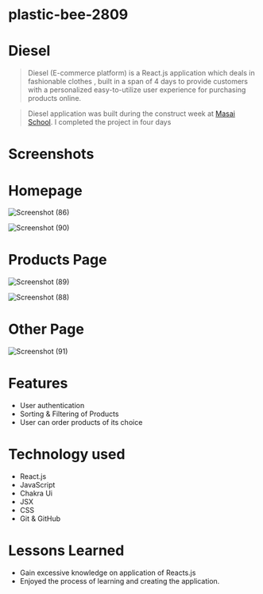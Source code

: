 # plastic-bee-2809

# Diesel

> Diesel (E-commerce platform) is a React.js application which deals in fashionable clothes , built in a span of 4 days  to provide customers with a personalized easy-to-utilize user experience for purchasing products online. 


> Diesel application was built during the construct week at [Masai School](https://masaischool.com/). I completed the project in four days 
# Screenshots
# Homepage
![Screenshot (86)](https://user-images.githubusercontent.com/112867470/229464231-35efe3b8-5de6-463c-86b7-50a84be011d7.png)


![Screenshot (90)](https://user-images.githubusercontent.com/112867470/229464370-9d274516-3b50-4edf-9231-66ecde85b9ca.png)

# Products Page

![Screenshot (89)](https://user-images.githubusercontent.com/112867470/229464666-fbeaaa89-c7b6-4b25-89e9-5924604689d4.png)

![Screenshot (88)](https://user-images.githubusercontent.com/112867470/229464857-5fa2ba41-f3ef-44db-bde6-90c16c7604f2.png)


# Other Page



![Screenshot (91)](https://user-images.githubusercontent.com/112867470/229465226-f28947c2-9f28-4b8c-b019-1b9b50eeefb8.png)



# Features

- User authentication
- Sorting & Filtering of Products
- User can order products of its choice

# Technology used 

- React.js
- JavaScript
- Chakra Ui
- JSX
- CSS
- Git & GitHub


# Lessons Learned

- Gain excessive knowledge on application of Reacts.js
- Enjoyed the process of learning and creating the application.
